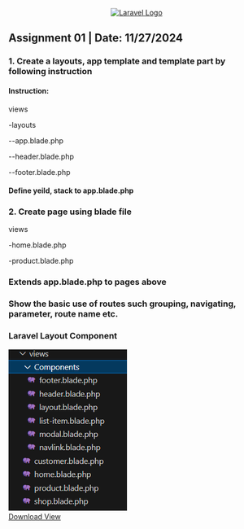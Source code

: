 <p align="center"><a href="https://laravel.com" target="_blank"><img src="https://raw.githubusercontent.com/laravel/art/master/logo-lockup/5%20SVG/2%20CMYK/1%20Full%20Color/laravel-logolockup-cmyk-red.svg" width="400" alt="Laravel Logo"></a></p>

## Assignment 01 | Date: 11/27/2024

### 1. Create a layouts, app template and template part by following instruction
#### Instruction:
<p>views<p>
<p>-layouts<p>
<p>--app.blade.php<p>
<p>--header.blade.php<p>
<p>--footer.blade.php <p>

#### Define yeild, stack to app.blade.php


### 2. Create page using blade file
<p>views</p>
<p>-home.blade.php</p>
<p>-product.blade.php</p>

### Extends app.blade.php to pages above 

### Show the basic use of routes such grouping, navigating, parameter, route name etc.

### Laravel Layout Component 
<div><img src='/img/laravel-component-layout-code.png'></div>
<div>
    <a href="/views.zip" download>Download View</a>
</div>
